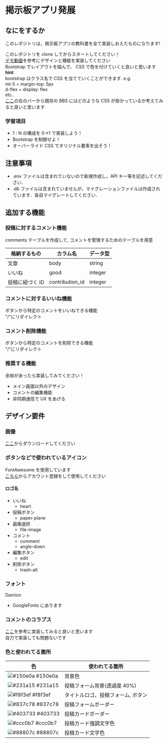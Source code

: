 # 掲示板アプリ発展

## なにをするか

このレポジトリは，掲示板アプリの教科書を全て実装しおえたものになります!

このレポジトリを clone してからスタートしてください！  
[デモ動画](https://www.youtube.com/watch?v=0A179vkqZcY&feature=youtu.be)を参考にデザインと機能を実装してください  
Bootstrap でレイアウトを組んで、 CSS で色を付けていくと良いと思います  
**hint**  
bootstrap はクラス名で CSS を当てていくことができます.
e.g.  
mt-5 = margin-top: 5px  
d-flex = display: flex  
etc..  
[ここ](https://getbootstrap.com/docs/4.1/getting-started/introduction/)の左のバーから既存の BBS にはどのような CSS が掛かっているか考えてみると良いと思います

### 学習項目

- 1 : N の構成を 0->1 で実装しよう！
- Bootstrap を制御せよ！
- オーバーライド CSS でオリジナル要素を出そう！

## 注意事項

- .env ファイルは含まれていないので新規作成し，API キー等を記述してください．
- .db ファイルは含まれていませんが，マイグレーションファイルは作成されています．各自マイグレートしてください．

## 追加する機能

### 投稿に対するコメント機能

comments テーブルを作成して, コメントを管理するためのテーブルを用意

| 格納するもの    | カラム名        | データ型 |
| --------------- | --------------- | -------- |
| 文章            | body            | string   |
| いいね          | good            | integer  |
| 投稿に紐づく ID | contribution_id | integer  |

### コメントに対するいいね機能

ボタンから特定のコメントをいいねできる機能  
"/"にリダイレクト

### コメント削除機能

ボタンから特定のコメントを削除できる機能  
"/"にリダイレクト

### 推奨する機能

余裕があったら実装してみてください！

- メイン画面以外のデザイン
- コメントの編集機能
- 非同期通信で UX をあげる

## デザイン要件

### 画像

[ここ](https://unsplash.com/photos/7MRF-ZPbluU)からダウンロードしてください

### ボタンなどで使われているアイコン

FontAwesome を使用しています  
[こちら](https://fontawesome.com/start)からアカウント登録をして使用してください

#### ロゴ名

- いいね
  - heart
- 投稿ボタン
  - paper-plane
- 画像選択
  - file-image
- コメント
  - comment
  - angle-down
- 編集ボタン
  - edit
- 削除ボタン
  - trash-alt

### フォント

Damion

- GoogleFonts にあります

### コメントのコラプス

[ここ](https://getbootstrap.com/docs/4.3/components/collapse/)を参考に実装してみると良いと思います  
自力で実装しても問題ないです

### 色と使われてる箇所

| 色                                                                       | 使われてる箇所                     |
| ------------------------------------------------------------------------ | ---------------------------------- |
| ![#150e0a](https://via.placeholder.com/15/150e0a/000000?text=+) #150e0a  | 背景色                             |
| ![#231a15](https://via.placeholder.com/15/231a15/000000?text=+) #231a15  | 投稿フォーム背景(透過度 40%)       |
| ![#f8f3ef ](https://via.placeholder.com/15/f8f3ef/000000?text=+) #f8f3ef | タイトルロゴ、投稿フォーム, ボタン |
| ![#837c78](https://via.placeholder.com/15/837c78/000000?text=+) #837c78  | 投稿フォームボーダー               |
| ![#403733](https://via.placeholder.com/15/403733/000000?text=+) #403733  | 投稿カードボーダー                 |
| ![#ccc0b7](https://via.placeholder.com/15/ccc0b7/000000?text=+) #ccc0b7  | 投稿カード強調文字色               |
| ![#88807c](https://via.placeholder.com/15/88807c/000000?text=+) #88807c  | 投稿カード文字色                   |
